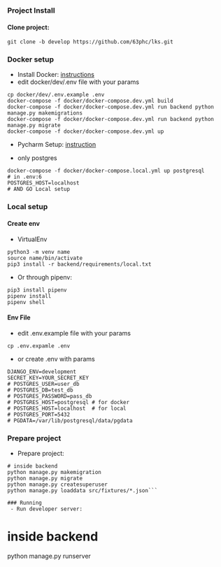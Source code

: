 ### Project Install 

#### Clone project: 
```
git clone -b develop https://github.com/63phc/lks.git
```
### Docker setup
 - Install Docker: [instructions](https://docs.docker.com/install/linux/docker-ce/ubuntu/#supported-storage-drivers) 
 - edit docker/dev/.env file with your params

```
cp docker/dev/.env.example .env
docker-compose -f docker/docker-compose.dev.yml build
docker-compose -f docker/docker-compose.dev.yml run backend python manage.py makemigrations
docker-compose -f docker/docker-compose.dev.yml run backend python manage.py migrate
docker-compose -f docker/docker-compose.dev.yml up
```
 - Pycharm Setup: [instruction](https://www.jetbrains.com/help/pycharm/docker.html)

* only postgres

```
docker-compose -f docker/docker-compose.local.yml up postgresql
# in .env:6
POSTGRES_HOST=localhost
# AND GO Local setup
```


### Local setup
#### Create env
- VirtualEnv
```
python3 -m venv name
source name/bin/activate 
pip3 install -r backend/requirements/local.txt
```
- Or through pipenv:
```
pip3 install pipenv
pipenv install
pipenv shell
```

#### Env File
- edit .env.example file with your params
```
cp .env.expamle .env
```
- or create .env with params
```
DJANGO_ENV=development
SECRET_KEY=YOUR_SECRET_KEY
# POSTGRES_USER=user_db
# POSTGRES_DB=test_db
# POSTGRES_PASSWORD=pass_db
# POSTGRES_HOST=postgresql # for docker
# POSTGRES_HOST=localhost  # for local
# POSTGRES_PORT=5432
# PGDATA=/var/lib/postgresql/data/pgdata

```

### Prepare project
 - Prepare project:

```
# inside backend
python manage.py makemigration
python manage.py migrate
python manage.py createsuperuser
python manage.py loaddata src/fixtures/*.json```

### Running
 - Run developer server:

```
# inside backend
python manage.py runserver
```
